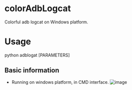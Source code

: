 # colorAdbLogcat
Colorful adb logcat on Windows platform.
# Usage
python adblogat [PARAMETERS]
## Basic information
- Running on windows platform, in CMD interface.
![image](https://github.com/zkfzle/colorAdbLogcat/raw/master/img/capture.png)

